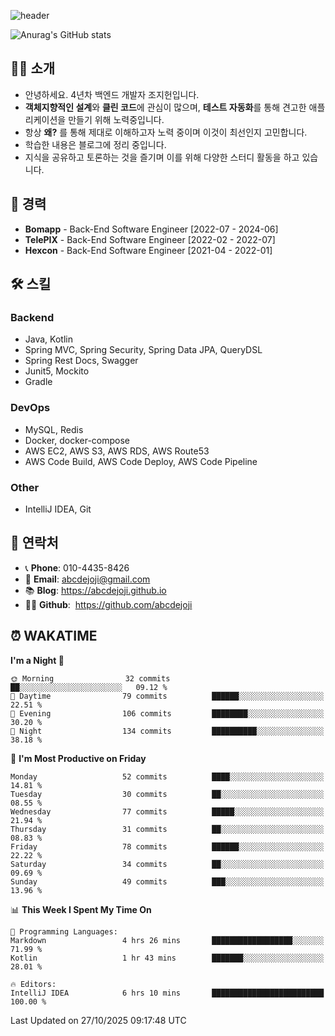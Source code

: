 ![header](https://capsule-render.vercel.app/api?type=transparent&fontColor=00F6FF&height=150&text=Backend%20Developer&fontSize=50)

![Anurag's GitHub stats](https://github-readme-stats.vercel.app/api?username=abcdejoji&theme=radical&show_icons=true)

## 🙇‍♂️ 소개

- 안녕하세요. 4년차 백엔드 개발자 조지헌입니다.
- **객체지향적인 설계**와 **클린 코드**에 관심이 많으며, **테스트 자동화**를 통해 견고한 애플리케이션을 만들기 위해 노력중입니다.
- 항상 **왜?** 를 통해 제대로 이해하고자 노력 중이며 이것이 최선인지 고민합니다.
- 학습한 내용은 블로그에 정리 중입니다.
- 지식을 공유하고 토론하는 것을 즐기며 이를 위해 다양한 스터디 활동을 하고 있습니다.

## 💼 경력

- **Bomapp** - Back-End Software Engineer \[2022-07 - 2024-06]
- **TelePIX** - Back-End Software Engineer \[2022-02 - 2022-07]
- **Hexcon** - Back-End Software Engineer \[2021-04 - 2022-01]

## 🛠 스킬

### Backend

- Java, Kotlin
- Spring MVC, Spring Security, Spring Data JPA, QueryDSL
- Spring Rest Docs, Swagger
- Junit5, Mockito
- Gradle

### DevOps

- MySQL, Redis
- Docker, docker-compose
- AWS EC2, AWS S3, AWS RDS, AWS Route53
- AWS Code Build, AWS Code Deploy, AWS Code Pipeline

### Other

- IntelliJ IDEA, Git

## 🤝 연락처

- 📞 **Phone**: 010-4435-8426
- 📧 **Email**: abcdejoji@gmail.com
- 📚 **Blog**: https://abcdejoji.github.io
- 👨‍💻 **Github**:  https://github.com/abcdejoji

## ⏰ WAKATIME

<!--START_SECTION:waka-->
**I'm a Night 🦉** 

```text
🌞 Morning                32 commits          ██░░░░░░░░░░░░░░░░░░░░░░░   09.12 % 
🌆 Daytime                79 commits          ██████░░░░░░░░░░░░░░░░░░░   22.51 % 
🌃 Evening                106 commits         ████████░░░░░░░░░░░░░░░░░   30.20 % 
🌙 Night                  134 commits         ██████████░░░░░░░░░░░░░░░   38.18 % 
```
📅 **I'm Most Productive on Friday** 

```text
Monday                   52 commits          ████░░░░░░░░░░░░░░░░░░░░░   14.81 % 
Tuesday                  30 commits          ██░░░░░░░░░░░░░░░░░░░░░░░   08.55 % 
Wednesday                77 commits          █████░░░░░░░░░░░░░░░░░░░░   21.94 % 
Thursday                 31 commits          ██░░░░░░░░░░░░░░░░░░░░░░░   08.83 % 
Friday                   78 commits          ██████░░░░░░░░░░░░░░░░░░░   22.22 % 
Saturday                 34 commits          ██░░░░░░░░░░░░░░░░░░░░░░░   09.69 % 
Sunday                   49 commits          ███░░░░░░░░░░░░░░░░░░░░░░   13.96 % 
```


📊 **This Week I Spent My Time On** 

```text
💬 Programming Languages: 
Markdown                 4 hrs 26 mins       ██████████████████░░░░░░░   71.99 % 
Kotlin                   1 hr 43 mins        ███████░░░░░░░░░░░░░░░░░░   28.01 % 

🔥 Editors: 
IntelliJ IDEA            6 hrs 10 mins       █████████████████████████   100.00 % 
```


 Last Updated on 27/10/2025 09:17:48 UTC
<!--END_SECTION:waka-->
